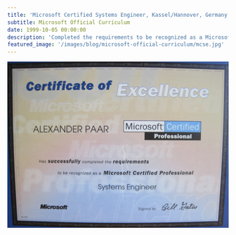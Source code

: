 ```yaml
---
title: 'Microsoft Certified Systems Engineer, Kassel/Hannover, Germany'
subtitle: Microsoft Official Curriculum
date: 1999-10-05 00:00:00
description: 'Completed the requirements to be recognized as a Microsoft Certified Systems Engineer'
featured_image: '/images/blog/microsoft-official-curriculum/mcse.jpg'
---
```


<div class="gallery" data-columns="1">
	<img src="/images/blog/microsoft-official-curriculum/mcse.jpg">
</div>
